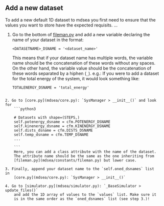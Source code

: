 ## Add a new dataset

To add a new default 1D dataset to mdsea you first need to ensure
that the values you want to store have the expected requisits. ...

1. Go to the bottom of [fileman.py](mdsea/constants/fileman.py) and add
    a new variable declaring the name of your dataset in the format:
    ```
    <DATASETNAME>_DSNAME = '<dataset_name>'
    ```
    This means that if your dataset name has multiple words, the
    variable name should be the concatenation of these words without
    any spaces. On the other hand, the variable value should be the
    concatenation of these words separated by a hiphen (`_`). e.g.: If
    you were to add a dataset for the total energy of the system, it
    would look something like:
    ```python3
    TOTALENERGY_DSNAME = 'total_energy'
```

2. Go to [core.py](mdsea/core.py): `SysManager > __init__()` and look for
    ```python3

    # Datasets with shape=(STEPS,)
    self.potenergy_dsname = cfm.POTENERGY_DSNAME
    self.kinenergy_dsname = cfm.KINENERGY_DSNAME
    self.dists_dsname = cfm.DISTS_DSNAME
    self.temp_dsname = cfm.TEMP_DSNAME
    ...

    ```
    Here, you can add a class attribute with the name of the dataset.
    The attribute name should be the same as the one inheriting from
    [fileman.py](mdsea/constants/fileman.py) but lower case.

3. Finally, append your dataset name to the `self.oned_dsnames` list in
    [core.py](mdsea/core.py): `SysManager > __init__()`

4. Go to [simulator.py](mdsea/simulator.py): `_BaseSimulator > update_files()`
    and add the 1D array of values to the `values` list. Make sure it
    is in the same order as the `oned_dsnames` list (see step 3.)!
